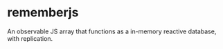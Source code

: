 # rememberjs
An observable JS array that functions as a in-memory reactive database, with replication.
